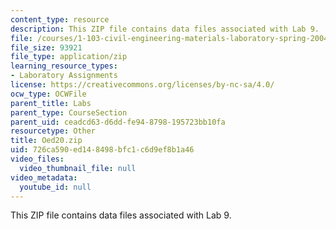 ```yaml
---
content_type: resource
description: This ZIP file contains data files associated with Lab 9.
file: /courses/1-103-civil-engineering-materials-laboratory-spring-2004/726ca590ed148498bfc1c6d9ef8b1a46_Oed20.zip
file_size: 93921
file_type: application/zip
learning_resource_types:
- Laboratory Assignments
license: https://creativecommons.org/licenses/by-nc-sa/4.0/
ocw_type: OCWFile
parent_title: Labs
parent_type: CourseSection
parent_uid: ceadcd63-d6dd-fe94-8798-195723bb10fa
resourcetype: Other
title: Oed20.zip
uid: 726ca590-ed14-8498-bfc1-c6d9ef8b1a46
video_files:
  video_thumbnail_file: null
video_metadata:
  youtube_id: null
---
```

This ZIP file contains data files associated with Lab 9.